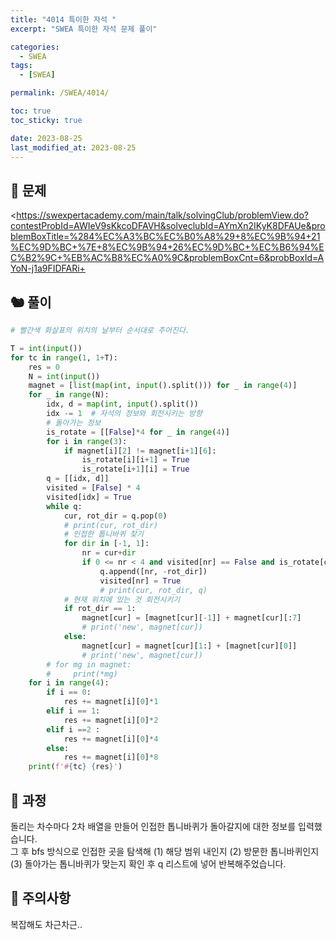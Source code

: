 ```yaml
---
title: "4014 특이한 자석 "
excerpt: "SWEA 특이한 자석 문제 풀이"

categories:
  - SWEA
tags:
  - [SWEA]

permalink: /SWEA/4014/

toc: true
toc_sticky: true

date: 2023-08-25
last_modified_at: 2023-08-25
---
```


## 🐻 문제
<https://swexpertacademy.com/main/talk/solvingClub/problemView.do?contestProbId=AWIeV9sKkcoDFAVH&solveclubId=AYmXn2IKyK8DFAUe&problemBoxTitle=%284%EC%A3%BC%EC%B0%A8%29+8%EC%9B%94+21%EC%9D%BC+%7E+8%EC%9B%94+26%EC%9D%BC+%EC%B6%94%EC%B2%9C+%EB%AC%B8%EC%A0%9C&problemBoxCnt=6&probBoxId=AYoN-j1a9FIDFARi+
>

## 🐿️ 풀이
```python
# 빨간색 화살표의 위치의 날부터 순서대로 주어진다.

T = int(input())
for tc in range(1, 1+T):
    res = 0
    N = int(input())
    magnet = [list(map(int, input().split())) for _ in range(4)]
    for _ in range(N):
        idx, d = map(int, input().split())
        idx -= 1  # 자석의 정보와 회전시키는 방향
        # 돌아가는 정보
        is_rotate = [[False]*4 for _ in range(4)]
        for i in range(3):
            if magnet[i][2] != magnet[i+1][6]:
                is_rotate[i][i+1] = True
                is_rotate[i+1][i] = True
        q = [[idx, d]]
        visited = [False] * 4
        visited[idx] = True
        while q:
            cur, rot_dir = q.pop(0)
            # print(cur, rot_dir)
            # 인접한 톱니바퀴 찾기
            for dir in [-1, 1]:
                nr = cur+dir
                if 0 <= nr < 4 and visited[nr] == False and is_rotate[cur][nr]:
                    q.append([nr, -rot_dir])
                    visited[nr] = True
                    # print(cur, rot_dir, q)
            # 현재 위치에 있는 것 회전시키기
            if rot_dir == 1:
                magnet[cur] = [magnet[cur][-1]] + magnet[cur][:7]
                # print('new', magnet[cur])
            else:
                magnet[cur] = magnet[cur][1:] + [magnet[cur][0]]
                # print('new', magnet[cur])
        # for mg in magnet:
        #     print(*mg)
    for i in range(4):
        if i == 0:
            res += magnet[i][0]*1
        elif i == 1:
            res += magnet[i][0]*2
        elif i ==2 :
            res += magnet[i][0]*4
        else:
            res += magnet[i][0]*8
    print(f'#{tc} {res}')
```

## 🐰 과정
돌리는 차수마다 2차 배열을 만들어 인접한 톱니바퀴가 돌아갈지에 대한 정보를 입력했습니다.  
그 후 bfs 방식으로 인접한 곳을 탐색해 (1) 해당 범위 내인지 (2) 방문한 톱니바퀴인지 (3) 돌아가는 톱니바퀴가 맞는지 확인 후 q 리스트에 넣어 반복해주었습니다.
## 🦊 주의사항
복잡해도 차근차근..

